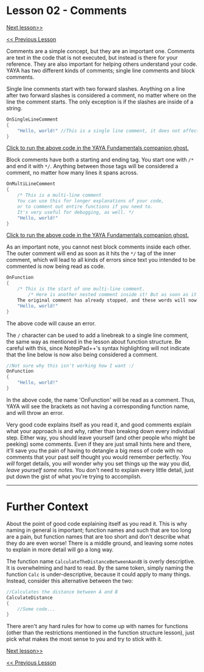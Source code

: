 # Lesson 02 - Comments

[Next lesson>>](https://github.com/Zichqec/YAYA_Fundamentals/blob/main/Module%201%20-%20Basic%20Building%20Blocks/03%20-%20Data%20Types.md)

[<< Previous Lesson](https://github.com/Zichqec/YAYA_Fundamentals/blob/main/Module%201%20-%20Basic%20Building%20Blocks/01%20-%20Calling%20Functions.md)

Comments are a simple concept, but they are an important one. Comments are text in the code that is not executed, but instead is there for your reference. They are also important for helping others understand your code. YAYA has two different kinds of comments; single line comments and block comments.

Single line comments start with two forward slashes. Anything on a line after two forward slashes is considered a comment, no matter where on the line the comment starts. The only exception is if the slashes are inside of a string.

```c
OnSingleLineComment
{
	"Hello, world!" //This is a single line comment, it does not affect the code and is only here to help your code be understood.
}
```

[Click to run the above code in the YAYA Fundamentals companion ghost.](https://zichqec.github.io/s-the-skeleton/jump.html?url=x-ukagaka-link%3Atype%3Devent%26ghost%3DYAYA%20Fundamentals%26info%3DOnExample.M1.L2.SingleLineComment)

Block comments have both a starting and ending tag. You start one with `/*` and end it with `*/`. Anything between those tags will be considered a comment, no matter how many lines it spans across.

```c
OnMultiLineComment
{
	/* This is a multi-line comment
	You can use this for longer explanations of your code,
	or to comment out entire functions if you need to.
	It's very useful for debugging, as well. */
	"Hello, world!"
}
```

[Click to run the above code in the YAYA Fundamentals companion ghost.](https://zichqec.github.io/s-the-skeleton/jump.html?url=x-ukagaka-link%3Atype%3Devent%26ghost%3DYAYA%20Fundamentals%26info%3DOnExample.M1.L2.SingleLineComment)

As an important note, you cannot nest block comments inside each other. The outer comment will end as soon as it hits the `*/` tag of the inner comment, which will lead to all kinds of errors since text you intended to be commented is now being read as code.

```c
OnFunction
{
	/* This is the start of one multi-line comment.
		/* Here is another nested comment inside it! But as soon as it reaches an ending tag... */
	The original comment has already stopped, and these words will now be read as code, causing an error. */
	"Hello, world!"
}
```

The above code will cause an error.

The `/` character can be used to add a linebreak to a single line comment, the same way as mentioned in the lesson about function structure. Be careful with this, since NotepPad++'s syntax highlighting will not indicate that the line below is now also being considered a comment.

```c
//Not sure why this isn't working how I want :/
OnFunction
{
	"Hello, world!"
}
```

In the above code, the name 'OnFunction' will be read as a comment. Thus, YAYA will see the brackets as not having a corresponding function name, and will throw an error.


Very good code explains itself as you read it, and good comments explain what your approach is and why, rather than breaking down every individual step. Either way, you should leave yourself (and other people who might be peeking) some comments. Even if they are just small hints here and there, it'll save you the pain of having to detangle a big mess of code with no comments that your past self thought you would remember perfectly. You *will* forget details, you *will* wonder why you set things up the way you did, *leave yourself some notes.* You don't need to explain every little detail, just put down the gist of what you're trying to accomplish.

---

# Further Context

About the point of good code explaining itself as you read it. This is why naming in general is important; function names and such that are too long are a pain, but function names that are too short and don't describe what they do are even worse! There is a middle ground, and leaving some notes to explain in more detail will go a long way.

The function name `CalculateTheDistanceBetweenAandB` is overly descriptive. It is overwhelming and hard to read. By the same token, simply naming the function `Calc` is under-descriptive, because it could apply to many things. Instead, consider this alternative between the two:

```c
//Calculates the distance between A and B
CalculateDistance
{
	//Some code...
}
```

There aren't any hard rules for how to come up with names for functions (other than the restrictions mentioned in the function structure lesson), just pick what makes the most sense to you and try to stick with it.

[Next lesson>>](https://github.com/Zichqec/YAYA_Fundamentals/blob/main/Module%201%20-%20Basic%20Building%20Blocks/03%20-%20Data%20Types.md)

[<< Previous Lesson](https://github.com/Zichqec/YAYA_Fundamentals/blob/main/Module%201%20-%20Basic%20Building%20Blocks/01%20-%20Calling%20Functions.md)